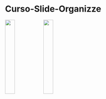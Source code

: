 # Curso-Slide-Organizze

<img src="https://user-images.githubusercontent.com/72177982/120931278-3da5ce00-c6c7-11eb-9ccd-790457b63c43.jpg" width="25%"><img src="https://user-images.githubusercontent.com/72177982/120931275-3c74a100-c6c7-11eb-816f-33dafd316158.jpg" width="25%">
